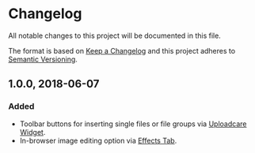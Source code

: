 # Changelog

All notable changes to this project will be documented in this file.

The format is based on [Keep a Changelog](http://keepachangelog.com/en/1.0.0/)
and this project adheres to [Semantic Versioning](http://semver.org/spec/v2.0.0.html).

## 1.0.0, 2018-06-07

### Added

* Toolbar buttons for inserting single files or file groups via [Uploadcare Widget][uc-features-widget].
* In-browser image editing option via [Effects Tab][uc-features-fxtab].

[uc-features-widget]: https://uploadcare.com/features/widget/
[uc-features-fxtab]: https://uploadcare.com/features/effects_tab/
